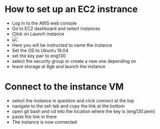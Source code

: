 # How to set up an EC2 instrance

- Log in to the AWS web console
- Go to EC2 dashboard and select instances
- Click on Launch instance
- ![]("C:\Users\moham\Pictures\Instance.png")
- Here you will be instructed to name the instance
- Set the OS to Ubuntu 18.04
- set the key pair to eng130
- select the security group or create a new one depending on
- leave storage at 8gb and launch the instance

# Connect to the instance VM

- select the instance in question and click connect at the top
- navigate to the ssh tab and copy the link at the bottom
- open git bash and cd into the location where the key is (eng130.pem)
- paste the link in there
- The instance is now connected
